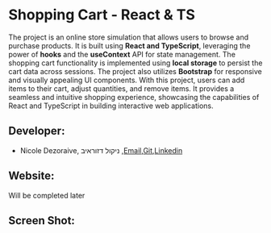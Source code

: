 # Shopping Cart - React & TS

The project is an online store simulation that allows users to browse and purchase products. It is built using **React and TypeScript**, leveraging the power of **hooks** and the **useContext** API for state management. The shopping cart functionality is implemented using **local storage** to persist the cart data across sessions. The project also utilizes **Bootstrap** for responsive and visually appealing UI components. 
With this project, users can add items to their cart, adjust quantities, and remove items. It provides a seamless and intuitive shopping experience, showcasing the capabilities of React and TypeScript in building interactive web applications.

## Developer:
  * Nicole Dezoraive, ניקול דזוראיב ,[Email](dezoraivenicole@gmail.com),[Git](https://github.com/NicoleDezoraive),[Linkedin](https://www.linkedin.com/in/nicole-dezoraive-124b74168)

## Website:
Will be completed later


## Screen Shot:






